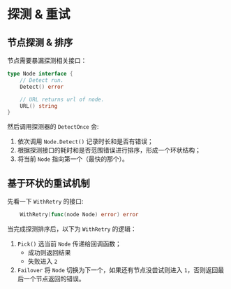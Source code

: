 # 探测 & 重试

## 节点探测 & 排序

节点需要暴漏探测相关接口：

``` go
type Node interface {
	// Detect run.
	Detect() error

	// URL returns url of node.
	URL() string
}
```

然后调用探测器的 `DetectOnce` 会:

1. 依次调用 `Node.Detect()` 记录时长和是否有错误；
2. 根据探测接口的耗时和是否范围错误进行排序，形成一个环状结构；
3. 将当前 `Node` 指向第一个（最快的那个）。


## 基于环状的重试机制

先看一下 `WithRetry` 的接口:

``` go
	WithRetry(func(node Node) error) error
```

当完成探测排序后，以下为 `WithRetry` 的逻辑：

1. `Pick()` 选当前 `Node` 传递给回调函数；
   + 成功则返回结果
   + 失败进入 `2`
2. `Failover` 将 `Node` 切换为下一个，如果还有节点没尝试则进入 `1`，否则返回最后一个节点返回的错误。
